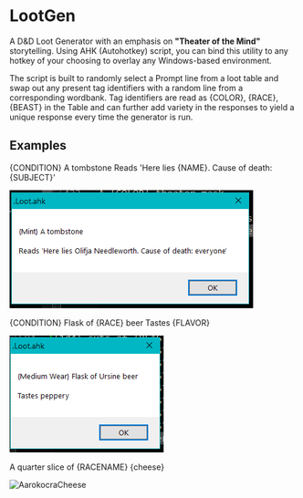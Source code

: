 # LootGen
A D&D Loot Generator with an emphasis on **"Theater of the Mind"** storytelling. Using AHK (Autohotkey) script, you can bind this utility to any hotkey of your choosing to overlay any Windows-based environment.

The script is built to randomly select a Prompt line from a loot table and swap out any present tag identifiers with a random line from a corresponding wordbank. Tag identifiers are read as {COLOR}, {RACE}, {BEAST} in the Table and can further add variety in the responses to yield a unique response every time the generator is run.

## Examples
{CONDITION} A tombstone  Reads 'Here lies {NAME}. Cause of death: {SUBJECT}'

![DeathByEveryone](https://github.com/abbeyroad7/TOHP-D-Dgen/blob/main/Loot/.Screenshots/DeathbyEveryone.png)

{CONDITION} Flask of {RACE} beer  Tastes {FLAVOR}

![UrsineBeer](https://github.com/abbeyroad7/TOHP-D-Dgen/blob/main/Loot/.Screenshots/UrsineBeer.png)

A quarter slice of {RACENAME} {cheese}

![AarokocraCheese](https://github.com/abbeyroad7/TOHP-DNDgen/blob/main/Loot/.Screenshots/AarokocraCheese.png)
